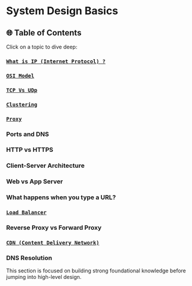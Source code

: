 # System Design Basics

## 🌐 Table of Contents

Click on a topic to dive deep:

### [`What is IP (Internet Protocol) ?`](./topics/ip.md)

### [`OSI Model`](./topics/osi_Model.md)

### [`TCP Vs UDp`](./topics/tcp_udp.md)

### [`Clustering`](./topics/clustering.md)

### [`Proxy`](./topics/proxy.md)

### Ports and DNS

### HTTP vs HTTPS

### Client-Server Architecture

### Web vs App Server

### What happens when you type a URL?

### [`Load Balancer`](./topics/load_balancers.md)

### Reverse Proxy vs Forward Proxy

### [`CDN (Content Delivery Network)`](./topics/cdn.md)

### DNS Resolution

This section is focused on building strong foundational knowledge before jumping into high-level design.
